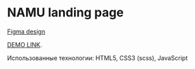 # NAMU landing page
[Figma design](https://www.figma.com/file/HL3XGt5ZatvJoYBhOaWY5x/museum-prototype?node-id=323%3A1957)

[DEMO LINK](https://yaroslav-lizogub.github.io/Museum_2/).

Использованные технологии: HTML5, CSS3 (scss), JavaScript

